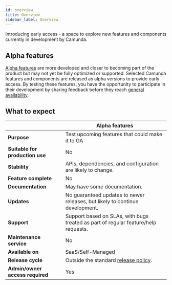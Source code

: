 ```yaml
---
id: overview
title: Overview
sidebar_label: Overview
---
```


Introducing early access - a space to explore new features and components currently in development by Camunda.

<!--- (REMOVED until experimental features are added)

Early access includes two categories of features:

## Experimental features

Experimental features are very early-stage ideas and functionalities under exploration. This allows Camunda to innovate quickly and test new concepts.

You can test out these features and provide additional feedback to help Camunda understand how they perform in real-world scenarios.

:::note
These features may be unstable, and subject to significant changes or removal.
::: --->

## Alpha features

[Alpha features](/components/early-access/alpha/alpha-features.md) are more developed and closer to becoming part of the product but may not yet be fully optimized or supported. Selected Camunda features and components are released as alpha versions to provide early access. By testing these features, you have the opportunity to participate in their development by sharing feedback before they reach [general availability](/reference/announcements-release-notes/release-policy.md#general-availability-ga).

## What to expect

|                                    | Alpha features                                                                                   |
| ---------------------------------- | ------------------------------------------------------------------------------------------------ |
| <b>Purpose</b>                     | Test upcoming features that could make it to GA                                                  |
| <b>Suitable for production use</b> | No                                                                                               |
| <b>Stability</b>                   | APIs, dependencies, and configuration are likely to change.                                      |
| <b>Feature complete</b>            | No                                                                                               |
| <b>Documentation</b>               | May have some documentation.                                                                     |
| <b>Updates</b>                     | No guaranteed updates to newer releases, but likely to continue development.                     |
| <b>Support</b>                     | Support based on SLAs, with bugs treated as part of regular feature/help requests.               |
| <b>Maintenance service</b>         | No                                                                                               |
| <b>Available on</b>                | SaaS/Self-Managed                                                                                |
| <b>Release cycle</b>               | Outside the standard [release policy](/reference/announcements-release-notes/release-policy.md). |
| <b>Admin/owner access required</b> | Yes                                                                                              |
